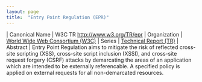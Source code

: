 ```yaml
---
layout: page
title:  "Entry Point Regulation (EPR)"
---
```


| Canonical Name | W3C TR http://www.w3.org/TR/epr
| Organization | [World Wide Web Consortium (W3C)](..)
| Series | [Technical Report (TR)](..)
| Abstract | Entry Point Regulation aims to mitigate the risk of reflected cross-site scripting (XSS), cross-site script inclusion (XSSI), and cross-site request forgery (CSRF) attacks by demarcating the areas of an application which are intended to be externally referencable. A specified policy is applied on external requests for all non-demarcated resources.